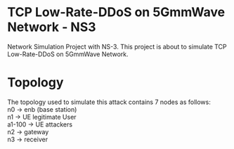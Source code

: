# TCP Low-Rate-DDoS on 5GmmWave Network - NS3
Network Simulation Project with NS-3. This project is about to simulate TCP Low-Rate-DDoS on 5GmmWave Network.


# Topology
The topology used to simulate this attack contains 7 nodes as follows:\
n0 -> enb (base station)\
n1 ->  UE legitimate User\
a1-100 -> UE attackers\
n2 -> gateway\
n3 -> receiver